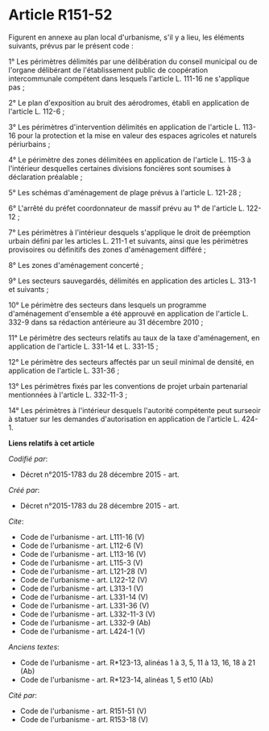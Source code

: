 # Article R151-52

Figurent en annexe au plan local d'urbanisme, s'il y a lieu, les éléments suivants, prévus par le présent code : 

1° Les périmètres délimités par une délibération du conseil municipal ou de l'organe délibérant de l'établissement public de
coopération intercommunale compétent dans lesquels l'article L. 111-16 ne s'applique pas ; 

2° Le plan d'exposition au bruit des aérodromes, établi en application de l'article L. 112-6 ; 

3° Les périmètres d'intervention délimités en application de l'article L. 113-16 pour la protection et la mise en valeur des
espaces agricoles et naturels périurbains ; 

4° Le périmètre des zones délimitées en application de l'article L. 115-3 à l'intérieur desquelles certaines divisions
foncières sont soumises à déclaration préalable ; 

5° Les schémas d'aménagement de plage prévus à l'article L. 121-28 ; 

6° L'arrêté du préfet coordonnateur de massif prévu au 1° de l'article L. 122-12 ; 

7° Les périmètres à l'intérieur desquels s'applique le droit de préemption urbain défini par les articles L. 211-1 et
suivants, ainsi que les périmètres provisoires ou définitifs des zones d'aménagement différé ; 

8° Les zones d'aménagement concerté ; 

9° Les secteurs sauvegardés, délimités en application des articles L. 313-1 et suivants ; 

10° Le périmètre des secteurs dans lesquels un programme d'aménagement d'ensemble a été approuvé en application de l'article
L. 332-9 dans sa rédaction antérieure au 31 décembre 2010 ; 

11° Le périmètre des secteurs relatifs au taux de la taxe d'aménagement, en application de l'article L. 331-14 et L.
331-15 ; 

12° Le périmètre des secteurs affectés par un seuil minimal de densité, en application de l'article L. 331-36 ; 

13° Les périmètres fixés par les conventions de projet urbain partenarial mentionnées à l'article L. 332-11-3 ; 

14° Les périmètres à l'intérieur desquels l'autorité compétente peut surseoir à statuer sur les demandes d'autorisation en
application de l'article L. 424-1.

**Liens relatifs à cet article**

_Codifié par_:

  - Décret n°2015-1783 du 28 décembre 2015 - art.

_Créé par_:

  - Décret n°2015-1783 du 28 décembre 2015 - art.

_Cite_:

  - Code de l'urbanisme - art. L111-16 (V)
  - Code de l'urbanisme - art. L112-6 (V)
  - Code de l'urbanisme - art. L113-16 (V)
  - Code de l'urbanisme - art. L115-3 (V)
  - Code de l'urbanisme - art. L121-28 (V)
  - Code de l'urbanisme - art. L122-12 (V)
  - Code de l'urbanisme - art. L313-1 (V)
  - Code de l'urbanisme - art. L331-14 (V)
  - Code de l'urbanisme - art. L331-36 (V)
  - Code de l'urbanisme - art. L332-11-3 (V)
  - Code de l'urbanisme - art. L332-9 (Ab)
  - Code de l'urbanisme - art. L424-1 (V)

_Anciens textes_:

  - Code de l'urbanisme - art. R*123-13, alinéas 1 à 3, 5, 11 à 13, 16, 18 à 21  (Ab)
  - Code de l'urbanisme - art. R*123-14, alinéas 1, 5 et10 (Ab)

_Cité par_:

  - Code de l'urbanisme - art. R151-51 (V)
  - Code de l'urbanisme - art. R153-18 (V)

